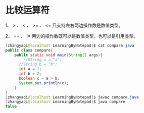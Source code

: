 # 比较运算符

1、  > 、 < 、 >= 、 <= 只支持左右两边操作数是数值类型。

2、  == 、 != 两边的操作数既可以是数值类型，也可以是引用类型。

~~~ java
[zhangyaqi@localhost LearningByNotepad]$ cat compare.java 
public class compare{
	public static void main(String[] args){
		//String a = "a";
      //String b = "b";
      int a = 1;
      int b = 2;
      boolean c = a > b;
      System.out.println(c);
	}
}
[zhangyaqi@localhost LearningByNotepad]$ javac compare.java 
[zhangyaqi@localhost LearningByNotepad]$ java compare 
false
~~~
